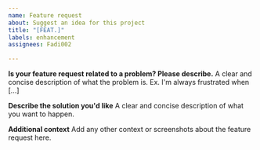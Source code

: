 ```yaml
---
name: Feature request
about: Suggest an idea for this project
title: "[FEAT.]"
labels: enhancement
assignees: Fadi002

---
```


**Is your feature request related to a problem? Please describe.**
A clear and concise description of what the problem is. Ex. I'm always frustrated when [...]

**Describe the solution you'd like**
A clear and concise description of what you want to happen.

**Additional context**
Add any other context or screenshots about the feature request here.
